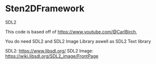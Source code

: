 # Sten2DFramework
SDL2

This code is based off of https://www.youtube.com/@CarlBirch,

You do need SDL2 and SDL2 Image Library aswell as SDL2 Text library

SDL2: https://www.libsdl.org/
SDL2 Image: https://wiki.libsdl.org/SDL2_image/FrontPage
